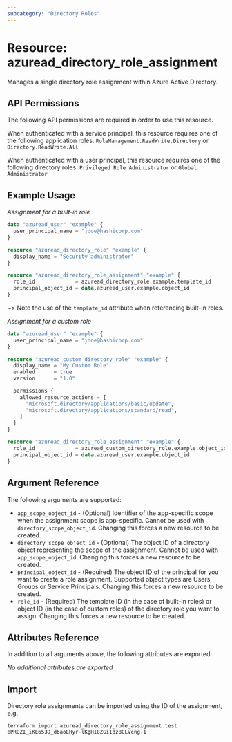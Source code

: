 ```yaml
---
subcategory: "Directory Roles"
---
```


# Resource: azuread_directory_role_assignment

Manages a single directory role assignment within Azure Active Directory.

## API Permissions

The following API permissions are required in order to use this resource.

When authenticated with a service principal, this resource requires one of the following application roles: `RoleManagement.ReadWrite.Directory` or `Directory.ReadWrite.All`

When authenticated with a user principal, this resource requires one of the following directory roles: `Privileged Role Administrator` or `Global Administrator`

## Example Usage

*Assignment for a built-in role*

```terraform
data "azuread_user" "example" {
  user_principal_name = "jdoe@hashicorp.com"
}

resource "azuread_directory_role" "example" {
  display_name = "Security administrator"
}

resource "azuread_directory_role_assignment" "example" {
  role_id             = azuread_directory_role.example.template_id
  principal_object_id = data.azuread_user.example.object_id
}
```

~> Note the use of the `template_id` attribute when referencing built-in roles.

*Assignment for a custom role*

```terraform
data "azuread_user" "example" {
  user_principal_name = "jdoe@hashicorp.com"
}

resource "azuread_custom_directory_role" "example" {
  display_name = "My Custom Role"
  enabled      = true
  version      = "1.0"

  permissions {
    allowed_resource_actions = [
      "microsoft.directory/applications/basic/update",
      "microsoft.directory/applications/standard/read",
    ]
  }
}

resource "azuread_directory_role_assignment" "example" {
  role_id             = azuread_custom_directory_role.example.object_id
  principal_object_id = data.azuread_user.example.object_id
}
```

## Argument Reference

The following arguments are supported:

* `app_scope_object_id` - (Optional) Identifier of the app-specific scope when the assignment scope is app-specific. Cannot be used with `directory_scope_object_id`. Changing this forces a new resource to be created.
* `directory_scope_object_id` - (Optional) The object ID of a directory object representing the scope of the assignment. Cannot be used with `app_scope_object_id`. Changing this forces a new resource to be created.
* `principal_object_id` - (Required) The object ID of the principal for you want to create a role assignment. Supported object types are Users, Groups or Service Principals. Changing this forces a new resource to be created.
* `role_id` - (Required) The template ID (in the case of built-in roles) or object ID (in the case of custom roles) of the directory role you want to assign. Changing this forces a new resource to be created.

## Attributes Reference

In addition to all arguments above, the following attributes are exported:

*No additional attributes are exported*

## Import

Directory role assignments can be imported using the ID of the assignment, e.g.

```shell
terraform import azuread_directory_role_assignment.test ePROZI_iKE653D_d6aoLHyr-lKgHI8ZGiIdz8CLVcng-1
```

